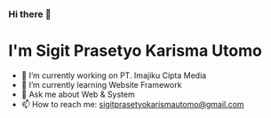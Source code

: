 ### Hi there 👋
# I'm Sigit Prasetyo Karisma Utomo


- 🔭 I’m currently working on PT. Imajiku Cipta Media
- 🌱 I’m currently learning Website Framework
- 💬 Ask me about Web & System
- 📫 How to reach me: sigitprasetyokarismautomo@gmail.com

